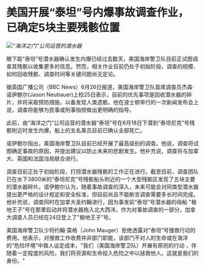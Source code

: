 

# 美国开展“泰坦”号内爆事故调查作业，已确定5块主要残骸位置

![](https://inews.gtimg.com/om_bt/Ok1d_qOfR4Yah0c8_PwtbQtq5a1BJM0bPw2ftK5Z_4T78AA/1000)_“海洋之门”公司运营的潜水器_

眼下距“泰坦”号潜水器确认发生内爆已经过去数天，美国海岸警卫队目前正试图调查其残骸以收集更多的信息。然而，相关作业目前仍处于初始阶段，调查的规模、如何回收残骸、调查时间等关键问题尚无定论。

据英国广播公司（BBC News）6月26日报道，美国海岸警卫队首席调查员杰森·诺伊鲍尔(Jason
Neubauer)上校25日表示，目前的优先事项是回收潜水器的碎片，并将采取预防措施，以备发现人类遗骸。他在波士顿举行的一次新闻发布会上说，调查将能够为民事或刑事指控做出更明确的指导。

此前，由“海洋之门”公司运营的潜水器“泰坦”号在6月18日下潜到“泰坦尼克”号残骸附近时发生内爆，船上的五名乘员目前已确认全部死亡。

诺伊鲍尔指出，美国海岸警卫队目前已经开展了最高级别的调查。他说，调查将试图确定事故的原因，并提出建议以防止未来的悲剧发生。他补充说，调查将与加拿大、英国和法国当局联合进行。

调查目前正处于初始阶段，打捞潜水器残骸的工作正在进行。截至目前，调查团队已在水下3800米的“泰坦尼克”号残骸船头附近的一个大型残骸区发现了五块主要的潜水器碎片。诺伊鲍尔认为，随着事故调查的深入，未来可能会对同类型潜水器提出更严格的设计规定和安全标准，但目前尚且不能断言调查需要多长时间完成。他补充说，调查同时在加拿大圣约翰进行，因为事发前“泰坦”号潜水器的母船
"极地王子”号在那里启动并将潜水器拖入北大西洋。作为对事故调查的一部分，加拿大调查人员已经在24日登上了"极地王子”号。

美国海岸警卫队少将约翰·莫格（John
Mauger）拒绝透露对“泰坦”号搜救行动的费用。他表示，对搜救工作收费并非部门职能，该部门不对人的生命或在海洋的“危险环境”中救人设定成本，"我们（美国海岸警卫队）开展有原则的行动
，伴随着一定程度的风险，我们将资源和生命投入危险之中以拯救他人。这就是我们的身份。"

